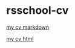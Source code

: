 # rsschool-cv
[my cv markdown](https://Egor2000xp.github.io/rsschool-cv/cv)

[my cv html](https://Egor2000xp.github.io/rsschool-cv/)
